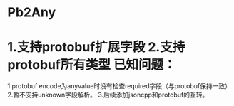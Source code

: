 Pb2Any
======
1.支持protobuf扩展字段
2.支持protobuf所有类型
已知问题：
========
1.protobuf encode为anyvalue时没有检查required字段（与protobuf保持一致）
2.暂不支持unknown字段解析。
3.后续添加jsoncpp和protobuf的互转。
